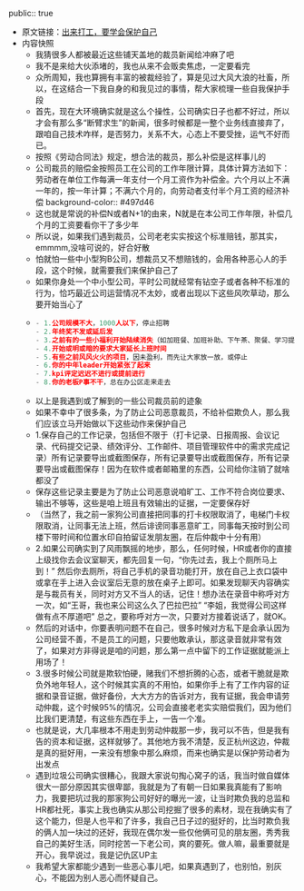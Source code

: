 public:: true

- 原文链接：[出来打工，要学会保护自己](https://mp.weixin.qq.com/s/nMMrf5pPX32ybTeFlxByfA)
- 内容快照
	- 我猜很多人都被最近这些铺天盖地的裁员新闻给冲麻了吧
	- 我不是来给大伙添堵的，我也从来不会贩卖焦虑，一定要看完
	- 众所周知，我也算拥有丰富的被裁经验了，算是见过大风大浪的社畜，所以，在这结合一下我自身的和我见过的事情，帮大家梳理一些自我保护手段
	- 首先，现在大环境确实就是这么个操性，公司确实日子也都不好过，所以才会有那么多“断臂求生”的新闻，很多时候都是一整个业务线直接弃了，跟咱自己技术咋样，是否努力，关系不大，心态上不要受挫，运气不好而已。
	- 按照《劳动合同法》规定，想合法的裁员，那么补偿是这样事儿的
	- 公司裁员的赔偿金按照员工在公司的工作年限计算，具体计算方法如下：劳动者在单位工作每满一年支付一个月工资作为补偿金。六个月以上不满一年的，按一年计算；不满六个月的，向劳动者支付半个月工资的经济补偿
	  background-color:: #497d46
	- 这也就是常说的补偿N或者N+1的由来，N就是在本公司工作年限，补偿几个月的工资要看你干了多少年
	- 所以说，如果我们遇到裁员，公司老老实实按这个标准赔钱，那其实，emmmm,没啥可说的，好合好散
	- 怕就怕一些中小型狗B公司，想裁员又不想赔钱的，会用各种恶心人的手段，这个时候，就需要我们来保护自己了
	- 如果你身处一个中小型公司，平时公司就经常有钻空子或者各种不标准的行为，恰巧最近公司运营情况不太妙，或者出现以下这些风吹草动，那么要开始当心了
	- ```python
	  - 1.公司规模不大，1000人以下，停止招聘
	  - 2.年终奖不发或延后发
	  - 3.之前有的一些小福利开始陆续消失（如加班餐、加班补助、下午茶、聚餐、学习提升费用报销、厕所卫生纸）
	  - 4.开始或明或暗的要求大家延长上班时间
	  - 5.有些之前风风火火的项目，因未盈利，而先让大家放一放，或停止
	  - 6.你的中年leader开始紧张了起来
	  - 7.kpi评定迟迟不进行或提前进行
	  - 8.你的老板P事不干，总在办公区走来走去
	  ```
	- 以上是我遇到或了解到的一些公司裁员前的迹象
	- 如果不幸中了很多条，为了防止公司恶意裁员，不给补偿欺负人，那么我们应该立马开始做以下这些动作来保护自己
	- 1.保存自己的工作记录，包括但不限于（打卡记录、日报周报、会议记录、代码提交记录、绩效评分、工作邮件、项目管理软件中的需求完成记录）所有记录要导出或截图保存，所有记录要导出或截图保存，所有记录要导出或截图保存！因为在软件或者邮箱里的东西，公司给你注销了就啥都没了
	- 保存这些记录主要是为了防止公司恶意说咱旷工、工作不符合岗位要求、输出不够等，这些是咱上班且有效输出的证据，一定要保存好
	- （当然了，我之前一家狗公司直接把同事的打卡权限取消了，电梯门卡权限取消，让同事无法上班，然后诽谤同事恶意旷工，同事每天按时到公司楼下带时间和位置水印自拍留证发朋友圈，在后仲裁中十分有用）
	- 2.如果公司确实到了风雨飘摇的地步，那么，任何时候，HR或者你的直接上级找你去会议室聊天，都先回复一句，“你先过去，我上个厕所马上到！”  然后你去厕所，将自己手机的录音功能打开，放在自己上衣口袋中或拿在手上进入会议室后无意的放在桌子上即可。如果发现聊天内容确实是与裁员有关，同时对方又不当人的话，记住！想办法在录音中称呼对方一次，如“王哥，我也来公司这么久了巴拉巴拉”  “李姐，我觉得公司这样做有点不厚道吧”  总之，要称呼对方一次，只要对方接着说话了，就OK。
	- 然后的对话中，你要表明问题不在自己，很多时候对方私下是会承认因为公司经营不善，不是员工的问题，只要他敢承认，那这录音就非常有效了，如果对方非得说是咱的问题，那么第一点中留下的工作证据就能派上用场了！
	- 3.很多时候公司就是欺软怕硬，赌我们不想折腾的心态，或者干脆就是欺负外地年轻人，这个时候其实真的不用怕，如果你手上有了工作内容的证据和录音证据，做好备份，大大方方的告诉对方，我有证据，我会申请劳动仲裁，这个时候95%的情况，公司会直接老老实实赔偿我们，因为他们比我们更清楚，有这些东西在手上，一告一个准。
	- 也就是说，大几率根本不用走到劳动仲裁那一步，我可以不告，但是我有告的资本和证据，这样就够了。其他地方我不清楚，反正杭州这边，仲裁是真的挺好用，一来没有想象中那么麻烦，而来也确实是以保护劳动者为出发点
	- 遇到垃圾公司确实很糟心，我跟大家说句掏心窝子的话，我当时做自媒体很大一部分原因其实很卑鄙，我就是为了有朝一日如果我真能有了影响力，我要把坑过我的那家狗公司好好的曝光一波，让当时欺负我的总监和HR都社死，事实上我也确实从那公司挖掘了很多的素材，现在我确实有了这个能力，但是人也平和了许多，我自己日子过的挺好的，比当时欺负我的俩人加一块过的还好，我现在偶尔发一些仅他俩可见的朋友圈，秀秀我自己的美好生活，同时挖苦一下老公司，爽的要死。做人嘛，最重要就是开心，我早说过，我是记仇区UP主
	- 我希望大家都能少遇到一些恶心事儿吧，如果真遇到了，也别怕，别灰心，不能因为别人恶心而怀疑自己。